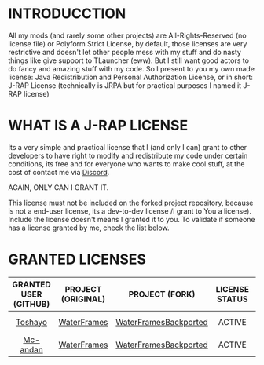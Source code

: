 # INTRODUCCTION
All my mods (and rarely some other projects) are All-Rights-Reserved (no license file) or Polyform Strict License,
by default, those licenses are very restrictive and doesn't let other people mess with my stuff and do nasty things
like give support to TLauncher (eww). But I still want good actors to do fancy and amazing stuff with my code. So
I present to you my own made license: Java Redistribution and Personal Authorization License, or in short: J-RAP License
(technically is JRPA but for practical purposes I named it J-RAP license)

# WHAT IS A J-RAP LICENSE
Its a very simple and practical license that I (and only I can) grant to other developers to have right to modify and
redistribute my code under certain conditions, its free and for everyone who wants to make cool stuff, at the cost
of contact me via [Discord](https://discord.gg/PGCHbFtKXt).

AGAIN, ONLY CAN I GRANT IT.

This license must not be included on the forked project repository, because is not a end-user license, its a dev-to-dev
license /I grant to You a license). Include the license doesn't means I granted it to you. To validate if someone has a 
license granted by me, check the list below.

# GRANTED LICENSES
|          GRANTED USER (GITHUB)         |                     PROJECT (ORIGINAL)                    |                               PROJECT (FORK)                               | LICENSE STATUS |  LICENSE NAME |
|:--------------------------------------:|:---------------------------------------------------------:|:--------------------------------------------------------------------------:|:--------------:|:-------------:|
| [Toshayo](https://github.com/Toshayo/) | [WaterFrames](https://github.com/SrRapero720/waterframes) | [WaterFramesBackported](https://github.com/Toshayo/WaterFramesBackported)  |     ACTIVE     | J-RAP LICENSE |
| [Mc-andan](https://github.com/Mc-andan/) | [WaterFrames](https://github.com/SrRapero720/EmbeddiumPlus) | [WaterFramesBackported](https://github.com/Mc-andan/EmbeddiumPlus)  |     ACTIVE     | J-RAP LICENSE |
